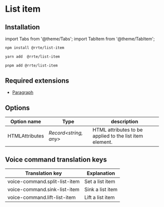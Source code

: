 # List item

## Installation

import Tabs from '@theme/Tabs';
import TabItem from '@theme/TabItem';

<Tabs>
  <TabItem value="npm" label="npm" default>

```bash
npm install @rrte/list-item
```

  </TabItem>
  <TabItem value="yarn" label="yarn">

```bash
yarn add  @rrte/list-item
```

  </TabItem>
  <TabItem value="pnpm" label="pnpm">

```bash
pnpm add @rrte/list-item
```

  </TabItem>
</Tabs>

## Required extensions

- [Paragraph](paragraph)

## Options

| Option name    | Type                   | description                                             |
| -------------- | ---------------------- | ------------------------------------------------------- |
| HTMLAttributes | _Record\<string, any>_ | HTML attributes to be applied to the list item element. |

## Voice command translation keys

| Translation key               | Explanation      |
| ----------------------------- | ---------------- |
| voice-command.split-list-item | Set a list item  |
| voice-command.sink-list-item  | Sink a list item |
| voice-command.lift-list-item  | Lift a list item |

